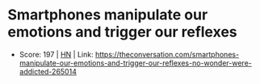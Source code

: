 # Smartphones manipulate our emotions and trigger our reflexes

- Score: 197 | [HN](https://news.ycombinator.com/item?id=45714348) | Link: https://theconversation.com/smartphones-manipulate-our-emotions-and-trigger-our-reflexes-no-wonder-were-addicted-265014

